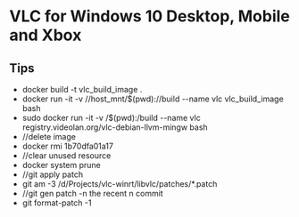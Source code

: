 ﻿# VLC for Windows 10 Desktop, Mobile and Xbox



## Tips
* docker build -t vlc_build_image .
* docker run -it -v //host_mnt/$(pwd)://build  --name vlc vlc_build_image bash
* sudo docker run -it -v /$(pwd):/build  --name vlc registry.videolan.org/vlc-debian-llvm-mingw bash
* //delete image
* docker rmi 1b70dfa01a17
* //clear unused resource
* docker system prune
* //git apply patch
* git am -3 /d/Projects/vlc-winrt/libvlc/patches/*.patch
* //git gen patch -n the recent n commit
* git format-patch -1

